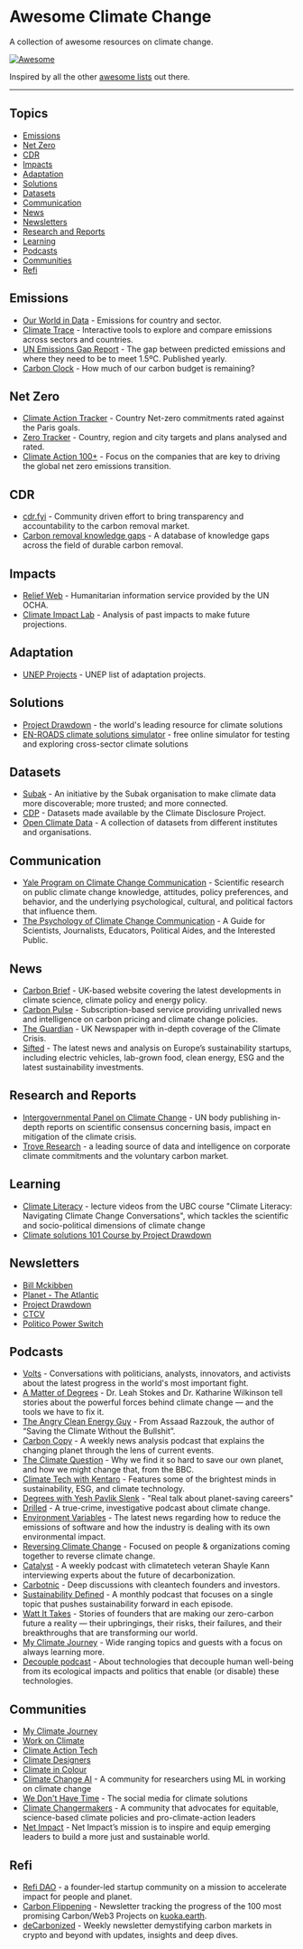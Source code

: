 # Awesome Climate Change
A collection of awesome resources on climate change.

[![Awesome](https://cdn.rawgit.com/sindresorhus/awesome/d7305f38d29fed78fa85652e3a63e154dd8e8829/media/badge.svg)](https://github.com/sindresorhus/awesome)

Inspired by all the other [awesome lists](https://github.com/sindresorhus/awesome) out there.

---

## Topics
- [Emissions](#emissions)
- [Net Zero](#net-zero)
- [CDR](#cdr)
- [Impacts](#impacts)
- [Adaptation](#adaptation)
- [Solutions](#solutions)
- [Datasets](#datasets)
- [Communication](#communication)
- [News](#news)
- [Newsletters](#newsletters)
- [Research and Reports](#research-and-reports)
- [Learning](#learning)
- [Podcasts](#podcasts)
- [Communities](#communities)
- [Refi](#refi)

## Emissions
- [Our World in Data](https://ourworldindata.org/co2-emissions) - Emissions for country and sector.
- [Climate Trace](https://climatetrace.org/) - Interactive tools to explore and compare emissions across sectors and countries.
- [UN Emissions Gap Report](https://www.unep.org/resources/emissions-gap-report-2022) - The gap between predicted emissions and where they need to be to meet 1.5ºC. Published yearly.
- [Carbon Clock](https://lnkd.in/g6EGw6mr) - How much of our carbon budget is remaining?

## Net Zero
- [Climate Action Tracker](https://climateactiontracker.org/) -  Country Net-zero commitments rated against the Paris goals.
- [Zero Tracker](https://zerotracker.net/) - Country, region and city targets and plans analysed and rated.
- [Climate Action 100+](https://www.climateaction100.org/whos-involved/companies/) - Focus on the companies that are key to driving the global net zero emissions transition.

## CDR
- [cdr.fyi](https://www.cdr.fyi/) - Community driven effort to bring transparency and accountability to the carbon removal market.
- [Carbon removal knowledge gaps](https://frontiergaps.softr.app) - A database of knowledge gaps across the field of durable carbon removal.

## Impacts
- [Relief Web](https://reliefweb.int/) - Humanitarian information service provided by the UN OCHA.
- [Climate Impact Lab](https://impactlab.org) - Analysis of past impacts to make future projections.

## Adaptation
- [UNEP Projects](https://www.unep.org/explore-topics/climate-action/what-we-do/climate-adaptation/climate-adaptation-project-list) - UNEP list of adaptation projects.

## Solutions
- [Project Drawdown](https://drawdown.org) - the world's leading resource for climate solutions
- [EN-ROADS climate solutions simulator](https://www.climateinteractive.org/en-roads/) - free online simulator for testing and exploring cross-sector climate solutions

## Datasets
- [Subak](https://data.subak.org/) - An initiative by the Subak organisation to make climate data more discoverable; more trusted; and more connected.
- [CDP](https://data.cdp.net/browse) - Datasets made available by the Climate Disclosure Project.
- [Open Climate Data](https://openclimatedata.net/) - A collection of datasets from different institutes and organisations.

## Communication
- [Yale Program on Climate Change Communication](https://climatecommunication.yale.edu) - Scientific research on public climate change knowledge, attitudes, policy preferences, and behavior, and the underlying psychological, cultural, and political factors that influence them.
- [The Psychology of Climate Change Communication](http://guide.cred.columbia.edu/pdfs/CREDguide_full-res.pdf) - A Guide for Scientists, Journalists, Educators, Political Aides, and the Interested Public.

## News
- [Carbon Brief](https://www.carbonbrief.org/) - UK-based website covering the latest developments in climate science, climate policy and energy policy.
- [Carbon Pulse](https://carbon-pulse.com/) - Subscription-based service providing unrivalled news and intelligence on carbon pricing and climate change policies.
- [The Guardian](https://www.theguardian.com/environment/climate-crisis) - UK Newspaper with in-depth coverage of the Climate Crisis.
- [Sifted](https://sifted.eu/sector/sustainability/) - The latest news and analysis on Europe’s sustainability startups, including electric vehicles, lab-grown food, clean energy, ESG and the latest sustainability investments.

## Research and Reports
- [Intergovernmental Panel on Climate Change](https://www.ipcc.ch/) - UN body publishing in-depth reports on scientific consensus concerning basis, impact en mitigation of the climate crisis.
- [Trove Research](https://trove-research.com/) - a leading source of data and intelligence on corporate climate commitments and the voluntary carbon market.

## Learning

- [Climate Literacy](https://www.youtube.com/channel/UCMwTEoo9p2__bg9hXkbwGvw) - lecture videos from the UBC course "Climate Literacy: Navigating Climate Change Conversations", which tackles the scientific and socio-political dimensions of climate change
- [Climate solutions 101 Course by Project Drawdown](https://drawdown.org/climate-solutions-101)

## Newsletters
- [Bill Mckibben](https://billmckibben.substack.com/)
- [Planet - The Atlantic](https://www.theatlantic.com/projects/planet/)
- [Project Drawdown](https://drawdown.org/)
- [CTCV](https://www.ctvc.co/tag/newsletter/)
- [Politico Power Switch](https://www.politico.com/power-switch)

## Podcasts
- [Volts](https://www.volts.wtf/podcast) - Conversations with politicians, analysts, innovators, and activists about the latest progress in the world's most important fight.
- [A Matter of Degrees](https://www.degreespod.com/) - Dr. Leah Stokes and Dr. Katharine Wilkinson tell stories about the powerful forces behind climate change — and the tools we have to fix it.
- [The Angry Clean Energy Guy](https://theangrycleanenergyguy.com/) - From Assaad Razzouk, the author of “Saving the Climate Without the Bullshit”.
- [Carbon Copy](https://www.canarymedia.com/podcasts/the-carbon-copy) - A weekly news analysis podcast that explains the changing planet through the lens of current events.
- [The Climate Question](https://www.bbc.co.uk/programmes/w13xtvb6/episodes/downloads) - Why we find it so hard to save our own planet, and how we might change that, from the BBC.
- [Climate Tech with Kentaro](https://persefoni.com/podcast) - Features some of the brightest minds in sustainability, ESG, and climate technology.
- [Degrees with Yesh Pavlik Slenk](https://www.edf.org/degrees-green-jobs-podcast) - "Real talk about planet-saving careers"
- [Drilled](https://www.drilledpodcast.com/drilled-podcast/) - A true-crime, investigative podcast about climate change.
- [Environment Variables](https://podcast.greensoftware.foundation/) - The latest news regarding how to reduce the emissions of software and how the industry is dealing with its own environmental impact.
- [Reversing Climate Change](https://nori.com/podcasts/reversing-climate-change) - Focused on people & organizations coming together to reverse climate change.
- [Catalyst](https://www.canarymedia.com/podcasts/catalyst-with-shayle-kann) - A weekly podcast with climatetech veteran Shayle Kann interviewing experts about the future of decarbonization.
- [Carbotnic](https://podcasts.apple.com/us/podcast/carbotnic/id1518148418) - Deep discussions with cleantech founders and investors.
- [Sustainability Defined](https://sustainabilitydefined.com/) - A monthly podcast that focuses on a single topic that pushes sustainability forward in each episode.
- [Watt It Takes](https://podcasts.apple.com/us/podcast/watt-it-takes/id1554962073) - Stories of founders that are making our zero-carbon future a reality — their upbringings, their risks, their failures, and their breakthroughs that are transforming our world.
- [My Climate Journey](https://www.mcjcollective.com/media/podcast) - Wide ranging topics and guests with a focus on always learning more.
- [Decouple podcast](https://podcasts.apple.com/us/podcast/decouple/id1516526694) - About technologies that decouple human well-being from its ecological impacts and politics that enable (or disable) these technologies.

## Communities
- [My Climate Journey](https://www.mcjcollective.com/)
- [Work on Climate](http://workonclimate.org/)
- [Climate Action Tech](https://climateaction.tech/)
- [Climate Designers](https://www.climatedesigners.org/)
- [Climate in Colour](https://climateincolour.com/)
- [Climate Change AI](https://www.climatechange.ai/) - A community for researchers using ML in working on climate change
- [We Don't Have Time](https://app.wedonthavetime.org/) - The social media for climate solutions
- [Climate Changermakers](https://www.climatechangemakers.org/) - A community that advocates for equitable, science-based climate policies and pro-climate-action leaders
- [Net Impact](https://netimpact.org/) - Net Impact’s mission is to inspire and equip emerging leaders to build a more just and sustainable world.

## Refi
- [Refi DAO](https://www.refidao.com/) - a founder-led startup community on a mission
to accelerate impact for people and planet.
- [Carbon Flippening](https://carbonflippening.substack.com/) - Newsletter tracking the progress of the 100 most promising Carbon/Web3 Projects on [kuoka.earth](https://kuoka.earth/).
- [deCarbonized](https://blog.toucan.earth/tag/decarbonized/) - Weekly newsletter demystifying carbon markets in crypto and beyond with updates, insights and deep dives.



